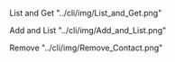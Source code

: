 List and Get
"../cli/img/List_and_Get.png"

Add and List
"../cli/img/Add_and_List.png"

Remove
"../cli/img/Remove_Contact.png"
